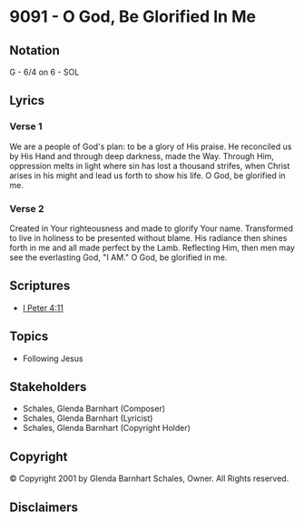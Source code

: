 # 9091 - O God, Be Glorified In Me

## Notation

G - 6/4 on 6 - SOL

## Lyrics

### Verse 1

We are a people of God's plan: to be a glory of His praise. He reconciled us by His Hand and through deep darkness, made the Way. Through Him, oppression melts in light where sin has lost a thousand strifes, when Christ arises in his might and lead us forth to show his life. O God, be glorified in me.

### Verse 2

Created in Your righteousness and made to glorify Your name. Transformed to live in holiness to be presented without blame. His radiance then shines forth in me and all made perfect by the Lamb. Reflecting Him, then men may see the everlasting God, "I AM." O God, be glorified in me.


## Scriptures

- [I Peter 4:11](https://www.biblegateway.com/passage/?search=I%20Peter%204%3A11)

## Topics

- Following Jesus

## Stakeholders

- Schales, Glenda Barnhart (Composer)
- Schales, Glenda Barnhart (Lyricist)
- Schales, Glenda Barnhart (Copyright Holder)

## Copyright

© Copyright 2001 by Glenda Barnhart Schales, Owner. All Rights reserved.


## Disclaimers


